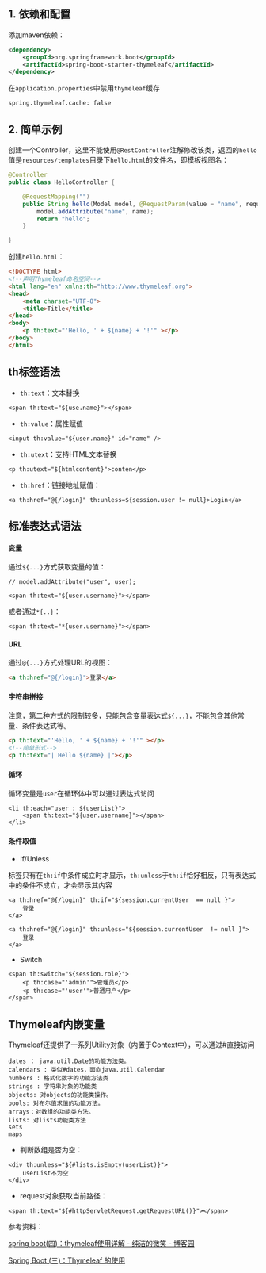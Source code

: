 ## 1. 依赖和配置

添加maven依赖：

```xml
<dependency>
	<groupId>org.springframework.boot</groupId>
	<artifactId>spring-boot-starter-thymeleaf</artifactId>
</dependency>
```

在`application.properties`中禁用`thymeleaf`缓存

```
spring.thymeleaf.cache: false
```

## 2. 简单示例

创建一个Controller，这里不能使用`@RestController`注解修改该类，返回的`hello`值是`resources/templates`目录下`hello.html`的文件名，即模板视图名：

```java
@Controller
public class HelloController {

    @RequestMapping("")
    public String hello(Model model, @RequestParam(value = "name", required = false, defaultValue = "World") String name) {
        model.addAttribute("name", name);
        return "hello";
    }

}
```

创建`hello.html`：

```html
<!DOCTYPE html>
<!--声明Thymeleaf命名空间-->
<html lang="en" xmlns:th="http://www.thymeleaf.org">
<head>
    <meta charset="UTF-8">
    <title>Title</title>
</head>
<body>
    <p th:text="'Hello, ' + ${name} + '!'" ></p>
</body>
</html>
```

## th标签语法

- `th:text`：文本替换

```
<span th:text="${use.name}"></span>
```

- `th:value`：属性赋值

```
<input th:value="${user.name}" id="name" />
```

- `th:utext`：支持HTML文本替换

```
<p th:utext="${htmlcontent}">conten</p>
```

- `th:href`：链接地址赋值：

```
<a th:href="@{/login}" th:unless=${session.user != null}>Login</a>
```

## 标准表达式语法

#### 变量

通过`${...}`方式获取变量的值：

```
// model.addAttribute("user", user);

<span th:text="${user.username}"></span>
```

或者通过`*{..}`：

```
<span th:text="*{user.username}"></span>
```

#### URL

通过`@{...}`方式处理URL的视图：

```html
<a th:href="@{/login}">登录</a>
```

#### 字符串拼接

注意，第二种方式的限制较多，只能包含变量表达式`${...}`，不能包含其他常量、条件表达式等。

```html
<p th:text="'Hello, ' + ${name} + '!'" ></p>
<!--简单形式-->
<p th:text="| Hello ${name} |"></p>
```

#### 循环

循环变量是`user`在循环体中可以通过表达式访问

```
<li th:each="user : ${userList}">
    <span th:text="${user.username}"></span>
</li>
```

#### 条件取值

- If/Unless

<a>标签只有在`th:if`中条件成立时才显示，`th:unless`于`th:if`恰好相反，只有表达式中的条件不成立，才会显示其内容

```
<a th:href="@{/login}" th:if="${session.currentUser  == null }">
    登录
</a>

<a th:href="@{/login}" th:unless="${session.currentUser  != null }">
    登录
</a>
```

- Switch

```
<span th:switch="${session.role}">
    <p th:case="'admin'">管理员</p>
    <p th:case="'user'">普通用户</p>
</span>
```

## Thymeleaf内嵌变量

Thymeleaf还提供了一系列Utility对象（内置于Context中），可以通过#直接访问

```
dates ： java.util.Date的功能方法类。
calendars : 类似#dates，面向java.util.Calendar
numbers : 格式化数字的功能方法类
strings : 字符串对象的功能类
objects: 对objects的功能类操作。
bools: 对布尔值求值的功能方法。
arrays：对数组的功能类方法。
lists: 对lists功能类方法
sets
maps
```

- 判断数组是否为空：

```
<div th:unless="${#lists.isEmpty(userList)}">
    userList不为空
</div>
```

- request对象获取当前路径：

```
<span th:text="${#httpServletRequest.getRequestURL()}"></span>
```

参考资料：

[spring boot(四)：thymeleaf使用详解 - 纯洁的微笑 - 博客园](https://www.cnblogs.com/ityouknow/p/5833560.html)

[Spring Boot (三)：Thymeleaf 的使用](https://blog.csdn.net/qq_32923745/article/details/78257686)